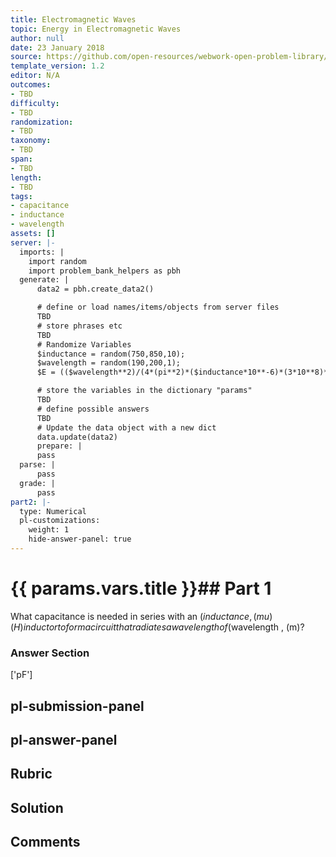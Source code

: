 ```yaml
---
title: Electromagnetic Waves
topic: Energy in Electromagnetic Waves
author: null
date: 23 January 2018
source: https://github.com/open-resources/webwork-open-problem-library/tree/master/Contrib/BrockPhysics/College_Physics_Urone/24.Electromagnetic_Waves/24-04.Energy_in_Electromagnetic_Waves/NU_U17_24_04_011.pg
template_version: 1.2
editor: N/A
outcomes:
- TBD
difficulty:
- TBD
randomization:
- TBD
taxonomy:
- TBD
span:
- TBD
length:
- TBD
tags:
- capacitance
- inductance
- wavelength
assets: []
server: |-
  imports: |
    import random
    import problem_bank_helpers as pbh
  generate: |
      data2 = pbh.create_data2()

      # define or load names/items/objects from server files
      TBD
      # store phrases etc
      TBD
      # Randomize Variables
      $inductance = random(750,850,10);
      $wavelength = random(190,200,1);
      $E = (($wavelength**2)/(4*(pi**2)*($inductance*10**-6)*(3*10**8)**2))*10**12;

      # store the variables in the dictionary "params"
      TBD
      # define possible answers
      TBD
      # Update the data object with a new dict
      data.update(data2)
      prepare: |
      pass
  parse: |
      pass
  grade: |
      pass
part2: |-
  type: Numerical
  pl-customizations:
    weight: 1
    hide-answer-panel: true
---
```


# {{ params.vars.title }}## Part 1 
What capacitance is needed in series with an ($inductance , (mu)(H) inductor to form a circuit that radiates a wavelength of ($wavelength , (m)? 


### Answer Section 
['pF']

## pl-submission-panel 


## pl-answer-panel 


## Rubric 


## Solution 


## Comments 


